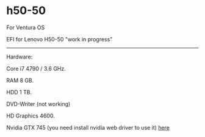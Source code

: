 # h50-50

For Ventura OS

EFI for Lenovo H50-50 "work in progress"

---
Hardware:

Core i7 4790 / 3.6 GHz.

RAM 8 GB.

HDD 1 TB.

DVD-Writer (not working)

HD Graphics 4600.

Nvidia GTX 745 (you need install nvidia web driver to use it) [here](https://github.com/dortania/OpenCore-Legacy-Patcher)

